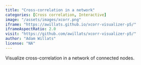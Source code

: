 ```yaml
---
title: "Cross-correlation in a network"
categories: [Cross correlation, Interactive]
image: "/assets/images/xcorr.png"
iframe: "https://awillats.github.io/xcorr-visualizer-p5/"
iframeAspectRatio: 2.0
visit: "https://github.com/awillats/xcorr-visualizer-p5/"
author: "Adam Willats"
license: "NA"
---
```


Visualize cross-correlation in a network of connected nodes.
